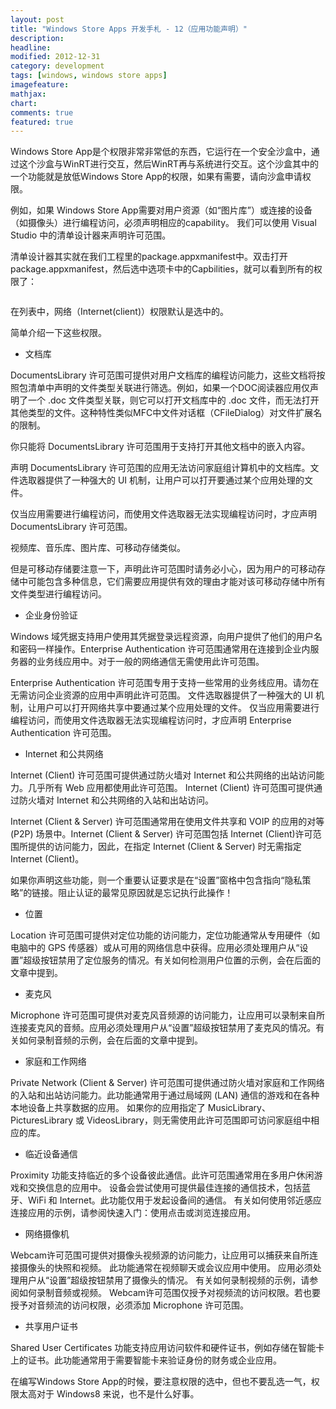 ```yaml
---
layout: post
title: "Windows Store Apps 开发手札 - 12（应用功能声明）"
description:
headline:
modified: 2012-12-31
category: development   
tags: [windows, windows store apps]
imagefeature:
mathjax:
chart:
comments: true
featured: true
---
```


Windows Store App是个权限非常非常低的东西，它运行在一个安全沙盒中，通过这个沙盒与WinRT进行交互，然后WinRT再与系统进行交互。这个沙盒其中的一个功能就是放低Windows Store App的权限，如果有需要，请向沙盒申请权限。

例如，如果 Windows Store App需要对用户资源（如“图片库”）或连接的设备（如摄像头）进行编程访问，必须声明相应的capability。
我们可以使用 Visual Studio 中的清单设计器来声明许可范围。

清单设计器其实就在我们工程里的package.appxmanifest中。双击打开package.appxmanifest，然后选中选项卡中的Capbilities，就可以看到所有的权限了：

<img alt="" src="http://images.cy198706.com/Programming/20121227095040.jpg" />

在列表中，网络（Internet(client)）权限默认是选中的。

简单介绍一下这些权限。

- 文档库

 DocumentsLibrary 许可范围可提供对用户文档库的编程访问能力，这些文档将按照包清单中声明的文件类型关联进行筛选。例如，如果一个DOC阅读器应用仅声明了一个 .doc 文件类型关联，则它可以打开文档库中的 .doc 文件，而无法打开其他类型的文件。这种特性类似MFC中文件对话框（CFileDialog）对文件扩展名的限制。

 你只能将 DocumentsLibrary 许可范围用于支持打开其他文档中的嵌入内容。

 声明 DocumentsLibrary 许可范围的应用无法访问家庭组计算机中的文档库。文件选取器提供了一种强大的 UI 机制，让用户可以打开要通过某个应用处理的文件。

 仅当应用需要进行编程访问，而使用文件选取器无法实现编程访问时，才应声明 DocumentsLibrary 许可范围。 

 视频库、音乐库、图片库、可移动存储类似。

 但是可移动存储要注意一下，声明此许可范围时请务必小心，因为用户的可移动存储中可能包含多种信息，它们需要应用提供有效的理由才能对该可移动存储中所有文件类型进行编程访问。

- 企业身份验证

 Windows 域凭据支持用户使用其凭据登录远程资源，向用户提供了他们的用户名和密码一样操作。Enterprise Authentication 许可范围通常用在连接到企业内服务器的业务线应用中。对于一般的网络通信无需使用此许可范围。

 Enterprise Authentication 许可范围专用于支持一些常用的业务线应用。请勿在无需访问企业资源的应用中声明此许可范围。 文件选取器提供了一种强大的 UI 机制，让用户可以打开网络共享中要通过某个应用处理的文件。 仅当应用需要进行编程访问，而使用文件选取器无法实现编程访问时，才应声明 Enterprise Authentication 许可范围。

- Internet 和公共网络

 Internet (Client) 许可范围可提供通过防火墙对 Internet 和公共网络的出站访问能力。几乎所有 Web 应用都使用此许可范围。 Internet (Client) 许可范围可提供通过防火墙对 Internet 和公共网络的入站和出站访问。

 Internet (Client & Server) 许可范围通常用在使用文件共享和 VOIP 的应用的对等 (P2P) 场景中。Internet (Client & Server) 许可范围包括 Internet (Client)许可范围所提供的访问能力，因此，在指定 Internet (Client & Server) 时无需指定 Internet (Client)。

 如果你声明这些功能，则一个重要认证要求是在“设置”窗格中包含指向“隐私策略”的链接。阻止认证的最常见原因就是忘记执行此操作！

- 位置

 Location 许可范围可提供对定位功能的访问能力，定位功能通常从专用硬件（如电脑中的 GPS 传感器）或从可用的网络信息中获得。应用必须处理用户从“设置”超级按钮禁用了定位服务的情况。有关如何检测用户位置的示例，会在后面的文章中提到。 

- 麦克风

 Microphone 许可范围可提供对麦克风音频源的访问能力，让应用可以录制来自所连接麦克风的音频。应用必须处理用户从“设置”超级按钮禁用了麦克风的情况。有关如何录制音频的示例，会在后面的文章中提到。 

- 家庭和工作网络

 Private Network (Client & Server) 许可范围可提供通过防火墙对家庭和工作网络的入站和出站访问能力。此功能通常用于通过局域网 (LAN) 通信的游戏和在各种本地设备上共享数据的应用。
如果你的应用指定了 MusicLibrary、PicturesLibrary 或 VideosLibrary，则无需使用此许可范围即可访问家庭组中相应的库。 

- 临近设备通信

 Proximity 功能支持临近的多个设备彼此通信。此许可范围通常用在多用户休闲游戏和交换信息的应用中。 设备会尝试使用可提供最佳连接的通信技术，包括蓝牙、WiFi 和 Internet。此功能仅用于发起设备间的通信。 有关如何使用邻近感应连接应用的示例，请参阅快速入门：使用点击或浏览连接应用。 


- 网络摄像机

 Webcam许可范围可提供对摄像头视频源的访问能力，让应用可以捕获来自所连接摄像头的快照和视频。 此功能通常在视频聊天或会议应用中使用。 应用必须处理用户从“设置”超级按钮禁用了摄像头的情况。 有关如何录制视频的示例，请参阅如何录制音频或视频。
Webcam许可范围仅授予对视频流的访问权限。若也要授予对音频流的访问权限，必须添加 Microphone 许可范围。

- 共享用户证书

 Shared User Certificates 功能支持应用访问软件和硬件证书，例如存储在智能卡上的证书。此功能通常用于需要智能卡来验证身份的财务或企业应用。

在编写Windows Store App的时候，要注意权限的选中，但也不要乱选一气，权限太高对于 Windows8 来说，也不是什么好事。